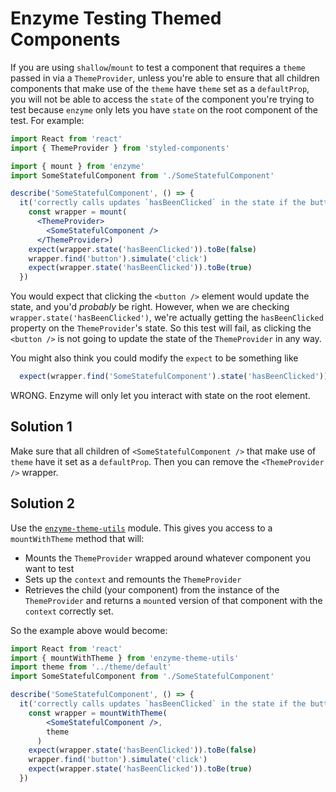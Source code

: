 # Enzyme Testing Themed Components
If you are using `shallow`/`mount` to test a component that requires a `theme` passed in via a `ThemeProvider`, unless you're able to ensure that all children components that make use of the `theme` have `theme` set as a `defaultProp`, you will not be able to access the `state` of the component you're trying to test because `enzyme` only lets you have `state` on the root component of the test. For example:
```jsx
import React from 'react'
import { ThemeProvider } from 'styled-components'

import { mount } from 'enzyme'
import SomeStatefulComponent from './SomeStatefulComponent'

describe('SomeStatefulComponent', () => {
  it('correctly calls updates `hasBeenClicked` in the state if the button is clicked', () => {
    const wrapper = mount(
      <ThemeProvider>
        <SomeStatefulComponent />
      </ThemeProvider>)
    expect(wrapper.state('hasBeenClicked')).toBe(false)
    wrapper.find('button').simulate('click')
    expect(wrapper.state('hasBeenClicked')).toBe(true)
  })
```
You would expect that clicking the `<button />` element would update the state, and you'd _probably_ be right. However, when we are checking `wrapper.state('hasBeenClicked')`, we're actually getting the `hasBeenClicked` property on the `ThemeProvider`'s state. So this test will fail, as clicking the `<button />` is not going to update the state of the `ThemeProvider` in any way.

You might also think you could modify the `expect` to be something like
```jsx
  expect(wrapper.find('SomeStatefulComponent').state('hasBeenClicked')).toBe(true)
```
WRONG.
Enzyme will only let you interact with state on the root element.

## Solution 1
Make sure that all children of `<SomeStatefulComponent />` that make use of `theme` have it set as a `defaultProp`. Then you can remove the `<ThemeProvider />` wrapper.

## Solution 2
Use the [`enzyme-theme-utils`](https://github.com/byrekt/enzyme-theme-utils) module. This gives you access to a `mountWithTheme` method that will:
* Mounts the `ThemeProvider` wrapped around whatever component you want to test
* Sets up the `context` and remounts the `ThemeProvider`
* Retrieves the child (your component) from the instance of the `ThemeProvider` and returns a `mount`ed version of that component with the `context` correctly set.

So the example above would become:
```jsx
import React from 'react'
import { mountWithTheme } from 'enzyme-theme-utils'
import theme from '../theme/default'
import SomeStatefulComponent from './SomeStatefulComponent'

describe('SomeStatefulComponent', () => {
  it('correctly calls updates `hasBeenClicked` in the state if the button is clicked', () => {
    const wrapper = mountWithTheme(
        <SomeStatefulComponent />,
        theme
      )
    expect(wrapper.state('hasBeenClicked')).toBe(false)
    wrapper.find('button').simulate('click')
    expect(wrapper.state('hasBeenClicked')).toBe(true)
  })
```